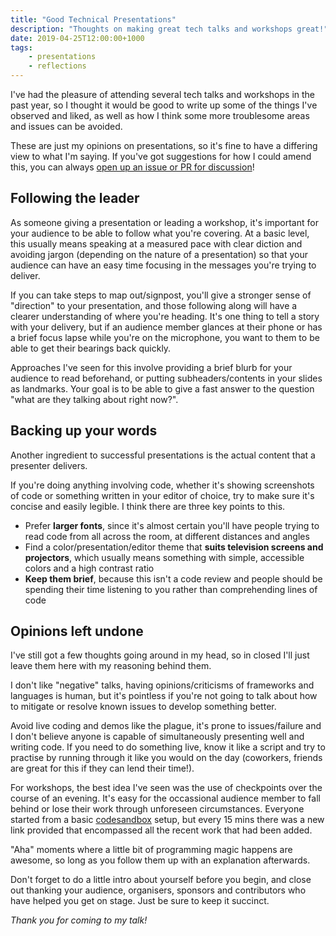 ```yaml
---
title: "Good Technical Presentations"
description: "Thoughts on making great tech talks and workshops great!"
date: 2019-04-25T12:00:00+1000
tags:
    - presentations
    - reflections
---
```


I've had the pleasure of attending several tech talks and workshops in the past year, so I thought it would be good to write up some of the things I've observed and liked, as well as how I think some more troublesome areas and issues can be avoided.

<!--more-->

These are just my opinions on presentations, so it's fine to have a differing view to what I'm saying. If you've got suggestions for how I could amend this, you can always [open up an issue or PR for discussion](https://source.nchlswhttkr.com)!

## Following the leader

As someone giving a presentation or leading a workshop, it's important for your audience to be able to follow what you're covering. At a basic level, this usually means speaking at a measured pace with clear diction and avoiding jargon (depending on the nature of a presentation) so that your audience can have an easy time focusing in the messages you're trying to deliver.

If you can take steps to map out/signpost, you'll give a stronger sense of "direction" to your presentation, and those following along will have a clearer understanding of where you're heading. It's one thing to tell a story with your delivery, but if an audience member glances at their phone or has a brief focus lapse while you're on the microphone, you want to them to be able to get their bearings back quickly.

Approaches I've seen for this involve providing a brief blurb for your audience to read beforehand, or putting subheaders/contents in your slides as landmarks. Your goal is to be able to give a fast answer to the question "what are they talking about right now?".

## Backing up your words

Another ingredient to successful presentations is the actual content that a presenter delivers.

If you're doing anything involving code, whether it's showing screenshots of code or something written in your editor of choice, try to make sure it's concise and easily legible. I think there are three key points to this.

-   Prefer **larger fonts**, since it's almost certain you'll have people trying to read code from all across the room, at different distances and angles
-   Find a color/presentation/editor theme that **suits television screens and projectors**, which usually means something with simple, accessible colors and a high contrast ratio
-   **Keep them brief**, because this isn't a code review and people should be spending their time listening to you rather than comprehending lines of code

## Opinions left undone

I've still got a few thoughts going around in my head, so in closed I'll just leave them here with my reasoning behind them.

I don't like "negative" talks, having opinions/criticisms of frameworks and languages is human, but it's pointless if you're not going to talk about how to mitigate or resolve known issues to develop something better.

Avoid live coding and demos like the plague, it's prone to issues/failure and I don't believe anyone is capable of simultaneously presenting well and writing code. If you need to do something live, know it like a script and try to practise by running through it like you would on the day (coworkers, friends are great for this if they can lend their time!).

For workshops, the best idea I've seen was the use of checkpoints over the course of an evening. It's easy for the occassional audience member to fall behind or lose their work through unforeseen circumstances. Everyone started from a basic [codesandbox](https://codesandbox.io) setup, but every 15 mins there was a new link provided that encompassed all the recent work that had been added.

"Aha" moments where a little bit of programming magic happens are awesome, so long as you follow them up with an explanation afterwards.

Don't forget to do a little intro about yourself before you begin, and close out thanking your audience, organisers, sponsors and contributors who have helped you get on stage. Just be sure to keep it succinct.

_Thank you for coming to my talk!_
